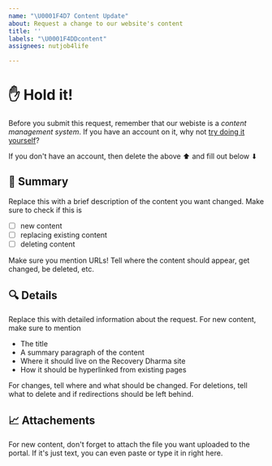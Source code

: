 ```yaml
---
name: "\U0001F4D7 Content Update"
about: Request a change to our website's content
title: ''
labels: "\U0001F4DDcontent"
assignees: nutjob4life

---
```


# ✋ Hold it!

Before you submit this request, remember that our webiste is a _content management system_. If you have an account on it, why not [try doing it yourself](https://recoverydharma.org/wp-login.php)?

If you don't have an account, then delete the above ⬆ and fill out below ⬇


## 📕 Summary

Replace this with a brief description of the content you want changed. Make sure to check if this is
- [ ] new content
- [ ] replacing existing content
- [ ] deleting content

Make sure you mention URLs! Tell where the content should appear, get changed, be deleted, etc.


## 🔍 Details

Replace this with detailed information about the request. For new content, make sure to mention
- The title
- A summary paragraph of the content
- Where it should live on the Recovery Dharma site
- How it should be hyperlinked from existing pages

For changes, tell where and what should be changed. For deletions, tell what to delete and if redirections should be left behind.


## 📈 Attachements

For new content, don't forget to attach the file you want uploaded to the portal. If it's just text, you can even paste or type it in right here.
